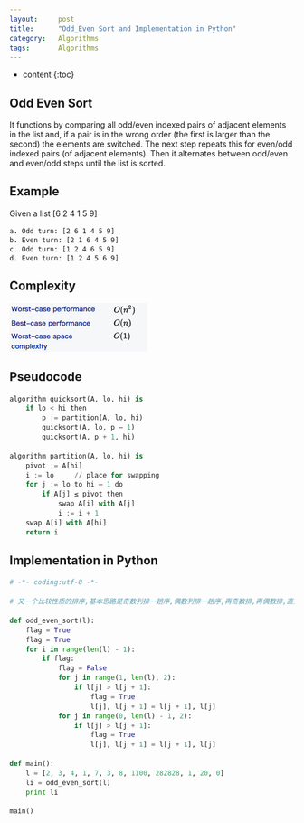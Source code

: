 ```yaml
---
layout:     post
title:      "Odd_Even Sort and Implementation in Python"
category:   Algorithms 
tags:       Algorithms
---
```


* content
{:toc}

## Odd Even Sort

It functions by comparing all odd/even indexed pairs of adjacent elements in the list and, if a pair is in the wrong order (the first is larger than the second) the elements are switched. The next step repeats this for even/odd indexed pairs (of adjacent elements). Then it alternates between odd/even and even/odd steps until the list is sorted.

## Example

Given a list [6 2 4 1 5 9]

    a. Odd turn: [2 6 1 4 5 9]
    b. Even turn: [2 1 6 4 5 9]
    c. Odd turn: [1 2 4 6 5 9]
    d. Even turn: [1 2 4 5 6 9]

## Complexity

![](/images/algorithms/odd.png)

## Pseudocode

```python
algorithm quicksort(A, lo, hi) is
    if lo < hi then
        p := partition(A, lo, hi)
        quicksort(A, lo, p – 1)
        quicksort(A, p + 1, hi)

algorithm partition(A, lo, hi) is
    pivot := A[hi]
    i := lo     // place for swapping
    for j := lo to hi – 1 do
        if A[j] ≤ pivot then
            swap A[i] with A[j]
            i := i + 1
    swap A[i] with A[hi]
    return i
```

## Implementation in Python

```python
# -*- coding:utf-8 -*-

# 又一个比较性质的排序,基本思路是奇数列排一趟序,偶数列排一趟序,再奇数排,再偶数排,直到全部有序

def odd_even_sort(l):
    flag = True
    flag = True
    for i in range(len(l) - 1):
        if flag:
            flag = False
            for j in range(1, len(l), 2):
                if l[j] > l[j + 1]:
                    flag = True
                    l[j], l[j + 1] = l[j + 1], l[j]
            for j in range(0, len(l) - 1, 2):
                if l[j] > l[j + 1]:
                    flag = True
                    l[j], l[j + 1] = l[j + 1], l[j]

def main():
    l = [2, 3, 4, 1, 7, 3, 8, 1100, 282828, 1, 20, 0]
    li = odd_even_sort(l)
    print li

main()

```